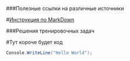 ###Полезные ссылки на различные источники

#[Инструкция по MarkDown](https://gist.github.com/Jekins/2bf2d0638163f1294637)


###Решения тренировочных задач

#Тут короче будет код
```csharp
Console.WriteLine("Hello World");
```